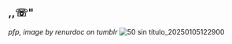,,☏"
---
*pfp, image by renurdoc on tumblr*
![50 sin título_20250105122900](https://github.com/user-attachments/assets/894d254d-c53b-4bd0-9015-977b2d50f1d8)


